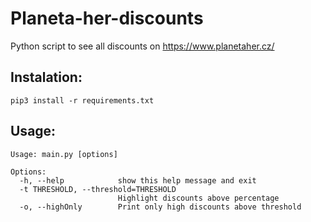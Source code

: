 # Planeta-her-discounts
Python script to see all discounts on https://www.planetaher.cz/

Instalation:
---
```
pip3 install -r requirements.txt
```

Usage:
---
```
Usage: main.py [options]

Options:
  -h, --help            show this help message and exit
  -t THRESHOLD, --threshold=THRESHOLD
                        Highlight discounts above percentage
  -o, --highOnly        Print only high discounts above threshold
```
